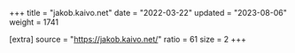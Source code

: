+++
title = "jakob.kaivo.net"
date = "2022-03-22"
updated = "2023-08-06"
weight = 1741

[extra]
source = "https://jakob.kaivo.net/"
ratio = 61
size = 2
+++
